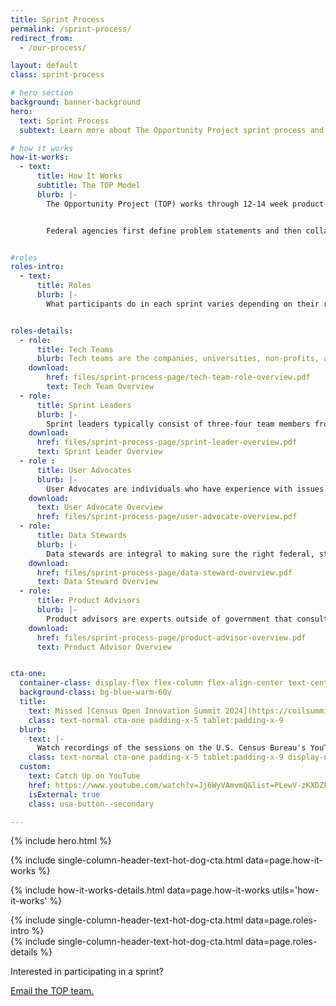 ```yaml
---
title: Sprint Process
permalink: /sprint-process/
redirect_from:
  - /our-process/

layout: default
class: sprint-process

# hero section
background: banner-background
hero:
  text: Sprint Process
  subtext: Learn more about The Opportunity Project sprint process and participant roles.

# how it works
how-it-works:
  - text:
      title: How It Works
      subtitle: The TOP Model
      blurb: |-
        The Opportunity Project (TOP) works through 12-14 week product development cycles—called ‘sprints.’<br><br>


        Federal agencies first define problem statements and then collaborate with technologists and community advocates outside of government, who rapidly build digital products to solve those challenges using open data.


#roles
roles-intro:
  - text:
      title: Roles
      blurb: |-
        What participants do in each sprint varies depending on their role:


roles-details:
  - role:
      title: Tech Teams
      blurb: Tech teams are the companies, universities, non-profits, and students who build digital products in the sprints. They design, develop, and launch the products they build, and own and maintain the products after the sprints. Teams may also develop non-digital products, such as toolkits, policy interventions and more.
    download:
        href: files/sprint-process-page/tech-team-role-overview.pdf
        text: Tech Team Overview
  - role:
      title: Sprint Leaders
      blurb: |-
        Sprint leaders typically consist of three-four team members from the federal agency or NGO that identify major challenges facing the public within their mission areas. During the 12-14 week sprint, experts and data stewards from each agency or NGO will provide feedback to the participating teams and assistance working with federal open data.
    download:
      href: files/sprint-process-page/sprint-leader-overview.pdf
      text: Sprint Leader Overview
  - role :
      title: User Advocates
      blurb: |-
        User Advocates are individuals who have experience with issues directly related to the challenges, and who work closely with end-users. Even better, they can be individuals who have experienced the problem directly. Community leaders, local or national advocates, service providers, and people with direct lived experience make great user advocates.
    download:
      text: User Advocate Overview
      href: files/sprint-process-page/user-advocate-overview.pdf
  - role:
      title: Data Stewards
      blurb: |-
        Data stewards are integral to making sure the right federal, state or local open data is used, and help to answer technical questions participants may have.
    download:
      href: files/sprint-process-page/data-steward-overview.pdf
      text: Data Steward Overview
  - role:
      title: Product Advisors
      blurb: |-
        Product advisors are experts outside of government that consult and help teams develop products with a viable long term strategy; making sure that the product can be maintained and has a real, lasting impact on the intended end user after the sprint.
    download:
      href: files/sprint-process-page/product-advisor-overview.pdf
      text: Product Advisor Overview


cta-one:
  container-class: display-flex flex-column flex-align-center text-center cta-one
  background-class: bg-blue-warm-60v
  title:
    text: Missed [Census Open Innovation Summit 2024](https://coilsummit2024.splashthat.com/)? Watch the recordings on YouTube, featuring 25 sessions, more than 90 speakers, and 30 new tech products.
    class: text-normal cta-one padding-x-5 tablet:padding-x-9
  blurb:
    text: |-
      Watch recordings of the sessions on the U.S. Census Bureau's YouTube channel:
    class: text-normal cta-one padding-x-5 tablet:padding-x-9 display-none
  custom:
    text: Catch Up on YouTube
    href: https://www.youtube.com/watch?v=Jj6WyVAmvmQ&list=PLewV-zKXDZkghdjPUCmmU02T7xI2dUPme
    isExternal: true
    class: usa-button--secondary

---
```


{% include hero.html %}
<section class="bg-blue how-it-works-bg md">
  <div class="header-text-hot-dog">
{% include single-column-header-text-hot-dog-cta.html data=page.how-it-works %}
  </div>
</section>


{% include how-it-works-details.html data=page.how-it-works utils='how-it-works' %}


<section class="bg-blue roles-intro-bg" id="roles-intro">
  <div class="header-text-hot-dog">
    {% include single-column-header-text-hot-dog-cta.html data=page.roles-intro %}
  </div>
</section>

<div class="full-width-screen-spilt roles-details-bg">
 <!-- padding-y-8 padding-x-4 tablet:padding-y-7 tablet:padding-x-9 -->
  <div class="roles-content-block padding-top-8">
  {% include single-column-header-text-hot-dog-cta.html data=page.roles-details %}
  </div>
  <div
  class="padding-top-3 padding-bottom-9 desktop:padding-bottom-10 display-flex flex-justify-end semi-cta-block">
    <div class="radius-left-pill semi-cta bg-white margin-left-4 padding-y-205">
      <div class="grid-container padding-x-4 desktop:padding-left-9 desktop:padding-bottom-3">
        <p>Interested in participating in a sprint?</p>
      <a href="mailto:{{ site.contacts.email }}" target="_blank"
        class="text-ink padding-y-1 margin-top-4">
        Email the TOP team.
      </a>
      </div>
    </div>
  </div>
</div>
